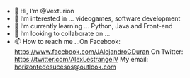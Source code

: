 - 👋 Hi, I’m @Vexturion
- 👀 I’m interested in ... videogames, software development 
- 🌱 I’m currently learning ... Python, Java and Front-end
- 💞️ I’m looking to collaborate on ...
- 📫 How to reach me ...On Facebook: https://www.facebook.com/JAlejandroCDuran
                        On Twitter: https://twitter.com/AlexLestrangeIV
                        My email: horizontedesucesos@outlook.com

<!---
Vexturion/Vexturion is a ✨ special ✨ repository because its `README.md` (this file) appears on your GitHub profile.
You can click the Preview link to take a look at your changes.
--->
